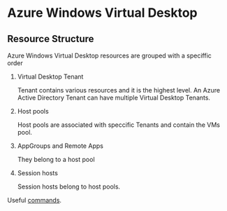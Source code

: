 # Azure Windows Virtual Desktop

## Resource Structure

Azure Windows Virtual Desktop resources are grouped with a speciffic order

1. Virtual Desktop Tenant

   Tenant contains various resources and it is the highest level. An Azure Active Directory Tenant can have multiple Virtual Desktop Tenants.

2. Host pools

    Host pools are associated with speccific Tenants and contain the VMs pool.

3. AppGroups and Remote Apps

    They belong to a host pool

4. Session hosts

    Session hosts belong to host pools.

Useful [commands](https://docs.microsoft.com/en-us/powershell/module/windowsvirtualdesktop/).



